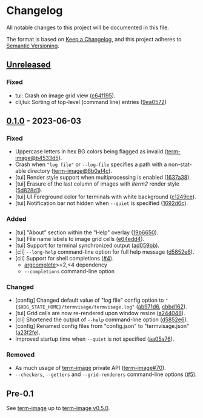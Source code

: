 # Changelog
All notable changes to this project will be documented in this file.

The format is based on [Keep a Changelog](https://keepachangelog.com/en/1.0.0/),
and this project adheres to [Semantic Versioning](https://semver.org/spec/v2.0.0.html).


## [Unreleased]
### Fixed
- tui: Crash on image grid view ([c64f195]).
- cli,tui: Sorting of top-level (command line) entries ([9ea0572])

[c64f195]: https://github.com/AnonymouX47/termvisage/commit/c64f195a79557fdf5a9323db907a5716a12d6440
[9ea0572]: https://github.com/AnonymouX47/termvisage/commit/9ea0572e6db35984a4ae0af1691edfd179e5d393


## [0.1.0] - 2023-06-03
### Fixed
- Uppercase letters in hex BG colors being flagged as invalid ([term-image@b4533d5]).
- Crash when `"log file"` or `--log-file` specifies a path with a non-stat-able directory ([term-image@8b0af4c]).
- [tui] Render style support when multiprocessing is enabled ([1637a38]).
- [tui] Erasure of the last column of images with *iterm2* render style ([5d828d1]).
- [tui] UI Foreground color for terminals with white background ([c1249ce]).
- [tui] Notification bar not hidden when `--quiet` is specified ([1692d6c]).

### Added
- [tui] "About" section within the "Help" overlay ([19b6650]).
- [tui] File name labels to image grid cells ([e64edd4]).
- [tui] Support for terminal synchronized output ([ad059bb]).
- [cli] `--long-help` command-line option for full help message ([d5852e6]).
- [cli] Support for shell completions ([#4]).
  - [argcomplete](https://github.com/kislyuk/argcomplete)>=2,<4 dependency
  - `--completions` command-line option

### Changed
- [config] Changed default value of "log file" config option to `"{$XDG_STATE_HOME}/termvisage/termvisage.log"` ([ab971d6], [cbbd162]).
- [tui] Grid cells are now re-rendered upon window resize ([a244048]).
- [cli] Shortened the output of `--help` command-line option ([d5852e6]).
- [config] Renamed config files from "config.json" to "termvisage.json" ([a23f2fe]).
- Improved startup time when `--quiet` is not specified ([aa05a76]).

### Removed
- As much usage of [term-image] private API ([term-image#70]).
- `--checkers`, `--getters` and `--grid-renderers` command-line options ([#5]).

[term-image#70]: https://github.com/AnonymouX47/term-image/pull/70
[#4]: https://github.com/AnonymouX47/termvisage/pull/4
[#5]: https://github.com/AnonymouX47/termvisage/pull/5
[term-image@b4533d5]: https://github.com/AnonymouX47/term-image/commit/b4533d5697d41fe0742c2ac895077da3b8d889dc
[term-image@8b0af4c]: https://github.com/AnonymouX47/term-image/pull/70/commits/8b0af4cd76c96187b95237e7bcd74ab5b16b2c82
[1637a38]: https://github.com/AnonymouX47/termvisage/commit/1637a388affef84735805ac105b995cb2f25c005
[19b6650]: https://github.com/AnonymouX47/termvisage/commit/19b66509666ae3860d07ff76bbd6c0b7be5663d4
[5d828d1]: https://github.com/AnonymouX47/termvisage/commit/5d828d1d1d3d2436c9b7802712cb42af05bc8be4
[c1249ce]: https://github.com/AnonymouX47/termvisage/commit/c1249ceb78272c33e347a4a48d786a71e2306f02
[e64edd4]: https://github.com/AnonymouX47/termvisage/commit/e64edd4017f98733a2d53d627b7481b5a209937b
[ad059bb]: https://github.com/AnonymouX47/termvisage/commit/ad059bbddc072ad641c4e7d524d2cb1edbf54dce
[ab971d6]: https://github.com/AnonymouX47/termvisage/commit/ab971d6766fe5fa260f9963fbffbca48e10b4d37
[1692d6c]: https://github.com/AnonymouX47/termvisage/commit/1692d6cf453ebeb9629713aaf85b231c4492b9a0
[a244048]: https://github.com/AnonymouX47/termvisage/commit/a2440484b36621138cda853cdcce9faf0ac569e1
[d5852e6]: https://github.com/AnonymouX47/termvisage/commit/d5852e6e5db48d34bc0ea119c54b510924501318
[a23f2fe]: https://github.com/AnonymouX47/termvisage/commit/a23f2fe5d7e2d53d1847dc2bcf2552718c22e7fd
[aa05a76]: https://github.com/AnonymouX47/termvisage/commit/aa05a76c7fff0ad79d9e0ee72e00cef88396163e
[cbbd162]: https://github.com/AnonymouX47/termvisage/commit/cbbd16227eef8a0aefafae908dc8de615f218750


## Pre-0.1
See [term-image] up to [term-image v0.5.0].


[term-image v0.5.0]: https://github.com/AnonymouX47/term-image/blob/main/CHANGELOG.md#050---2023-01-09
[term-image]: https://github.com/AnonymouX47/term-image


[Unreleased]: https://github.com/AnonymouX47/termvisage/compare/v0.1.0...HEAD
[0.1.0]: https://github.com/AnonymouX47/termvisage/releases/tag/v0.1.0
